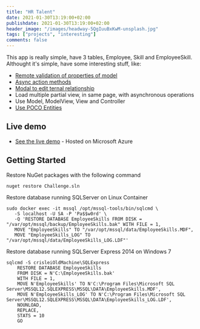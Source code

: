 ```yaml
---
title: "HR Talent"
date: 2021-01-30T13:19:00+02:00
publishdate: 2021-01-30T13:19:00+02:00
header_image: "/images/headway-5QgIuuBxKwM-unsplash.jpg"
tags: ["projects", "interesting"]
comments: false
---
```


This app is really simple, have 3 tables, Employee, Skill and EmployeeSkill.
Althought it's simple, have some interesting stuff, like:

* [Remote validation of properties of model](https://stackoverflow.com/questions/24863634/mvc-5-remote-validation)
* [Async action methods](https://docs.microsoft.com/en-us/aspnet/mvc/overview/performance/using-asynchronous-methods-in-aspnet-mvc-4)
* [Modal to edit ternal relationship](https://getbootstrap.com/docs/4.0/components/modal/)
* Load multiple partial view, in same page, with asynchronous operations
* Use Model, ModelView, View and Controller
* [Use POCO Entities](https://docs.microsoft.com/en-us/previous-versions/dotnet/netframework-4.0/dd456853(v=vs.100))

## Live demo

* [See the live demo](https://crtsms.azurewebsites.net/) - Hosted on Microsoft Azure

## Getting Started

Restore NuGet packages with the following command

```
nuget restore Challenge.sln
```

Restore database running SQLServer on Linux Container

```
sudo docker exec -it mssql /opt/mssql-tools/bin/sqlcmd \
   -S localhost -U SA -P 'Pa$$w0rd' \
   -Q 'RESTORE DATABASE EmployeeSkills FROM DISK = "/var/opt/mssql/backup/EmployeeSkills.bak" WITH FILE = 1, 
   MOVE "EmployeeSkills" TO "/var/opt/mssql/data/EmployeeSkills.MDF", 
   MOVE "EmployeeSkills_LOG" TO "/var/opt/mssql/data/EmployeeSkills_LOG.LDF"'
```

Restore database running SQLServer Express 2014 on Windows 7

```
sqlcmd -S crisleiOldMachine\SQLExpress
    RESTORE DATABASE EmployeeSkills
    FROM DISK = N'C:\EmployeeSkills.bak'
    WITH FILE = 1,  
    MOVE N'EmployeeSkills' TO N'C:\Program Files\Microsoft SQL Server\MSSQL12.SQLEXPRESS\MSSQL\DATA\EmployeeSkills.MDF',  
    MOVE N'EmployeeSkills_LOG' TO N'C:\Program Files\Microsoft SQL Server\MSSQL12.SQLEXPRESS\MSSQL\DATA\EmployeeSkills_LOG.LDF',  
    NOUNLOAD,  
    REPLACE,  
    STATS = 10
    GO
```
